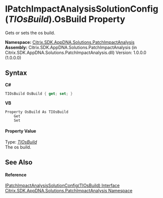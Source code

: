 # IPatchImpactAnalysisSolutionConfig(*TIOsBuild*).OsBuild Property 
 

Gets or sets the os build.

**Namespace:**&nbsp;<a href="871ad9a2-386c-600b-6667-036c2dd65206">Citrix.SDK.AppDNA.Solutions.PatchImpactAnalysis</a><br />**Assembly:**&nbsp;Citrix.SDK.AppDNA.Solutions.PatchImpactAnalysis (in Citrix.SDK.AppDNA.Solutions.PatchImpactAnalysis.dll) Version: 1.0.0.0 (1.0.0.0)

## Syntax

**C#**
```csharp
TIOsBuild OsBuild { get; set; }
```

**VB**
```vbnet
Property OsBuild As TIOsBuild
	Get
	Set
```


#### Property Value
Type: <a href="8ce27c76-6256-0608-96b4-e2a860b96133">*TIOsBuild*</a><br />The os build.

## See Also


#### Reference
<a href="8ce27c76-6256-0608-96b4-e2a860b96133">IPatchImpactAnalysisSolutionConfig(TIOsBuild) Interface</a><br /><a href="871ad9a2-386c-600b-6667-036c2dd65206">Citrix.SDK.AppDNA.Solutions.PatchImpactAnalysis Namespace</a><br />